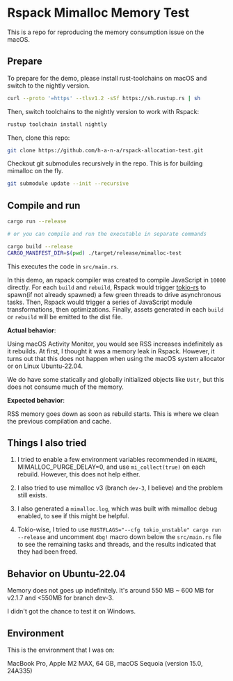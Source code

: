 # Rspack Mimalloc Memory Test

This is a repo for reproducing the memory consumption issue on the macOS.

## Prepare

To prepare for the demo, please install rust-toolchains on macOS and switch to the nightly version.

```bash
curl --proto '=https' --tlsv1.2 -sSf https://sh.rustup.rs | sh  
```

Then, switch toolchains to the nightly version to work with Rspack:

```bash
rustup toolchain install nightly
```

Then, clone this repo:

```bash
git clone https://github.com/h-a-n-a/rspack-allocation-test.git
```

Checkout git submodules recursively in the repo. This is for building mimalloc on the fly.

```bash
git submodule update --init --recursive
```

## Compile and run

```bash
cargo run --release

# or you can compile and run the executable in separate commands

cargo build --release
CARGO_MANIFEST_DIR=$(pwd) ./target/release/mimalloc-test
```

This executes the code in `src/main.rs`.

In this demo, an rspack compiler was created to compile JavaScript in `10000` directly. For each `build` and `rebuild`, Rspack would trigger [tokio-rs](https://github.com/tokio-rs/tokio) to spawn(if not already spawned) a few green threads to drive asynchronous tasks. Then, Rspack would trigger a series of JavaScript module transformations, then optimizations. Finally, assets generated in each `build` or `rebuild` will be emitted to the dist file.

**Actual behavior**:

Using macOS Activity Monitor, you would see RSS increases indefinitely as it rebuilds. At first, I thought it was a memory leak in Rspack. However, it turns out that this does not happen when using the macOS system allocator or on Linux Ubuntu-22.04.

We do have some statically and globally initialized objects like `Ustr`, but this does not consume much of the memory.

**Expected behavior**:

RSS memory goes down as soon as rebuild starts. This is where we clean the previous compilation and cache.

## Things I also tried

1. I tried to enable a few environment variables recommended in `README`, MIMALLOC_PURGE_DELAY=0, and use `mi_collect(true)` on each rebuild. However, this does not help either.

2. I also tried to use mimalloc v3 (branch `dev-3`, I believe) and the problem still exists.

3. I also generated a `mimalloc.log`, which was built with mimalloc debug enabled, to see if this might be helpful.

4. Tokio-wise, I tried to use `RUSTFLAGS="--cfg tokio_unstable" cargo run --release` and uncomment `dbg!` macro down below the `src/main.rs` file to see the remaining tasks and threads, and the results indicated that they had been freed.

## Behavior on Ubuntu-22.04

Memory does not goes up indefinitely. It's around 550 MB ~ 600 MB for v2.1.7 and <550MB for branch dev-3.

I didn't got the chance to test it on Windows.

## Environment

This is the environment that I was on:

MacBook Pro, Apple M2 MAX, 64 GB, macOS Sequoia (version 15.0, 24A335)

